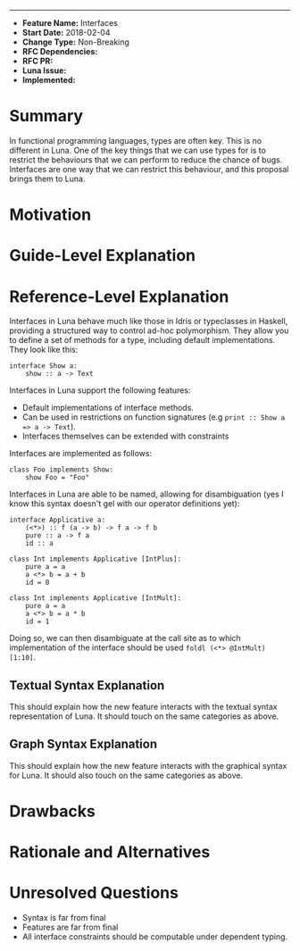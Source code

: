 ___
- **Feature Name:** Interfaces
- **Start Date:** 2018-02-04
- **Change Type:** Non-Breaking
- **RFC Dependencies:** 
- **RFC PR:** 
- **Luna Issue:** 
- **Implemented:**

# Summary
In functional programming languages, types are often key. This is no different 
in Luna. One of the key things that we can use types for is to restrict the 
behaviours that we can perform to reduce the chance of bugs. Interfaces are one
way that we can restrict this behaviour, and this proposal brings them to Luna.

# Motivation

# Guide-Level Explanation

# Reference-Level Explanation
Interfaces in Luna behave much like those in Idris or typeclasses in Haskell,
providing a structured way to control ad-hoc polymorphism. They allow you to 
define a set of methods for a type, including default implementations. They look
like this:

```
interface Show a:
	show :: a -> Text
```

Interfaces in Luna support the following features:

- Default implementations of interface methods. 
- Can be used in restrictions on function signatures (e.g 
  `print :: Show a => a -> Text`).
- Interfaces themselves can be extended with constraints

Interfaces are implemented as follows:

```
class Foo implements Show:
	show Foo = "Foo"
```

Interfaces in Luna are able to be named, allowing for disambiguation (yes I know
this syntax doesn't gel with our operator definitions yet):

```
interface Applicative a:
	(<*>) :: f (a -> b) -> f a -> f b
	pure :: a -> f a
	id :: a

class Int implements Applicative [IntPlus]:
	pure a = a 
	a <*> b = a + b 
	id = 0

class Int implements Applicative [IntMult]:
	pure a = a
	a <*> b = a * b
	id = 1
```

Doing so, we can then disambiguate at the call site as to which implementation 
of the interface should be used `foldl (<*> @IntMult) [1:10]`.

## Textual Syntax Explanation
This should explain how the new feature interacts with the textual syntax 
representation of Luna. It should touch on the same categories as above.

## Graph Syntax Explanation
This should explain how the new feature interacts with the graphical syntax for
Luna. It should also touch on the same categories as above.

# Drawbacks

# Rationale and Alternatives

# Unresolved Questions

- Syntax is far from final
- Features are far from final
- All interface constraints should be computable under dependent typing.
